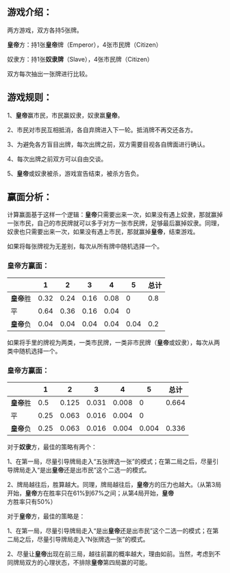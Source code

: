 ## 游戏介绍：

两方游戏，双方各持5张牌。

**皇帝**方：持1张**皇帝**牌（Emperor），4张市民牌（Citizen）

奴隶方：持1张**奴隶牌**（Slave），4张市民牌（Citizen）

双方每次抽出一张牌进行比较。

 

## 游戏规则：

1、**皇帝**赢市民，市民赢奴隶，奴隶赢**皇帝**。

2、市民对市民互相抵消，各自弃牌进入下一轮。抵消牌不再交还各方。

3、为避免各方盲目出牌，每次出牌之前，双方需要目视各自牌面进行确认。

4、每次出牌之前双方可以自由交谈。

5、**皇帝**或奴隶被杀，游戏宣告结束，被杀方告负。

 

## 赢面分析：

计算赢面基于这样一个逻辑：**皇帝**只需要出来一次，如果没有遇上奴隶，那就赢掉一张市民，自己的市民牌就可以多于对方一张市民牌，足够最后赢掉奴隶。同理，奴隶也只需要出来一次，如果没有遇上市民，那就赢掉**皇帝**，结束游戏。

 

如果将每张牌视为无差别，每次从所有牌中随机选择一个。 

### **皇帝**方赢面：

 

|            | 1    | 2    | 3    | 4    | 5    | 总计 |
| ---------- | ---- | ---- | ---- | ---- | ---- | ---- |
| **皇帝**胜 | 0.32 | 0.24 | 0.16 | 0.08 | 0    | 0.8  |
| 平         | 0.64 | 0.36 | 0.16 | 0.04 | 0    |      |
| **皇帝**负 | 0.04 | 0.04 | 0.04 | 0.04 | 0.04 | 0.2  |

 

如果将手里的牌视为两类，一类市民牌，一类非市民牌（**皇帝**或奴隶），每次从两类中随机选择一个。

### **皇帝**方赢面：

 

|            | 1    | 2     | 3     | 4     | 5     | 总计  |
| ---------- | ---- | ----- | ----- | ----- | ----- | ----- |
| **皇帝**胜 | 0.5  | 0.125 | 0.031 | 0.008 | 0     | 0.664 |
| 平         | 0.25 | 0.063 | 0.016 | 0.004 | 0     |       |
| **皇帝**负 | 0.25 | 0.063 | 0.016 | 0.004 | 0.004 | 0.336 |

 

对于**奴隶**方，最佳的策略有两个：

1、在第一局，尽量引导牌局走入“五张牌选一张”的模式；在第二局之后，尽量引导牌局走入“是出**皇帝**还是出市民”这个二选一的模式。

2、牌局越往后，胜算越大。同理，牌局越往后，**皇帝**方的压力也越大。（从第3局开始，**皇帝**方在胜率只在61%到67%之间；从第4局开始，**皇帝**方胜率只有50%）


对于**皇帝**方，最佳的策略是：

1、在第一局，尽量引导牌局走入“是出**皇帝**还是出市民”这个二选一的模式；在第二局之后，尽量引导牌局走入“N张牌选一张”的模式。

2、尽量让**皇帝**出现在前三局，越往前赢的概率越大，理由如前。当然，考虑到不同牌局双方的心理状态，不排除**皇帝**第四局赢的可能。